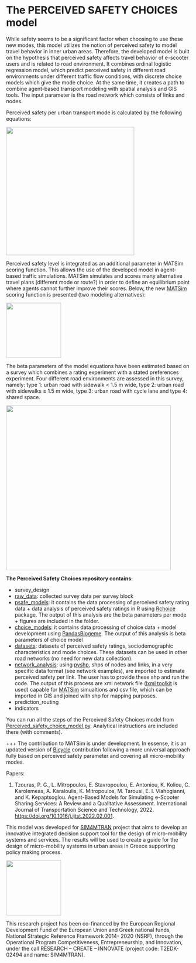 # The PERCEIVED SAFETY CHOICES model

While safety seems to be a significant factor when choosing to use these new modes, this model utilizes the notion of perceived safety to model travel behavior in inner urban areas. Therefore, the developed model is built on the hypothesis that perceived safety affects travel behavior of e-scooter users and is related to road environment. It combines ordinal logistic regression model, which predict perceived safety in different road environments under different traffic flow conditions, with discrete choice models which give the mode choice. At the same time, it creates a path to combine agent-based transport modeling with spatial analysis and GIS tools. The input parameter is the road network which consists of links and nodes. 

Perceived safety per urban transport mode is calculated by the following equations:

<img src="https://user-images.githubusercontent.com/63541107/186910930-ed87e49d-5e63-4ff5-8dac-ff0e79bc662b.png" height="350">

Perceived safety level is integrated as an additional parameter in MATSim scoring function. This allows the use of the developed model in agent-based traffic simulations. MATSim simulates and scores many alternative travel plans (different mode or route?) in order to define an equilibrium point where agents cannot further improve their scores. Below, the new [MATSim](https://github.com/matsim-org) scoring function is presented (two modeling alternatives): 

<img src="https://user-images.githubusercontent.com/63541107/186910399-56406123-b7a3-499f-9599-f78390481189.png" height="150">

The beta parameters of the model equations have been estimated based on a survey which combines a rating experiment with a stated preferences experiment. Four different road environments are assessed in this survey, namely: type 1: urban road with sidewalk < 1.5 m wide, type 2: urban road with sidewalks ≥ 1.5 m wide, type 3: urban road with cycle lane and type 4: shared space.

<img src="https://user-images.githubusercontent.com/63541107/186911587-1eb1dbb3-eba1-492e-9cd1-d1ef76c13990.png" height="450">

**The Perceived Safety Choices repository contains:**
- survey_design
- [raw_data](https://github.com/panosgjuras/Perceived_safety_choices/tree/main/raw_data): collected survey data per survey block
- [psafe_models](https://github.com/panosgjuras/Perceived_safety_choices/tree/main/psafe_models): it contains the data processing of perceived safety rating data + data analysis of perceived safety ratings in R using [Rchoice](https://github.com/cran/Rchoice) package. The output of this analysis are the beta parameters per mode + figures are included in the folder.
- [choice_models](https://github.com/panosgjuras/Perceived_safety_choices/tree/main/choice_model): it contains data processing of choice data + model development using [PandasBiogeme](https://github.com/michelbierlaire/biogeme). The output of this analysis is beta parameters of choice model
- [datasets](https://github.com/panosgjuras/Perceived_safety_choices/tree/main/datasets): datasets of perceived safety ratings, sociodemographic characteristics and mode choices. These datasets can be used in other road networks (no need for new data collection).
- [network_analysis](https://github.com/panosgjuras/Perceived_safety_choices/tree/main/network_analysis): using [pyshp](https://github.com/GeospatialPython/pyshp), shps of nodes and links, in a very specific data format (see network examples), are imported to estimate perceived safety per link. The user has to provide these shp and run the code. The output of this process are xml network file ([lxml toolkit](https://github.com/lxml/lxml) is used) capable for [MATSim](https://github.com/matsim-org) simualtions and csv file, which can be imported in GIS and joined with shp for mapping purposes.
- prediction_routing
- indicators

You can run all the steps of the Perceived Safety Choices model from [Perceived_safety_choice_model.py](https://github.com/panosgjuras/Perceived_safety_choices/blob/main/Perceived_safety_choice_model.py). Analytical instructions are included there (with comments).

+++ The contribution to MATSim is under development. In essense, it is an updated version of [Bicycle](https://github.com/matsim-org/matsim-libs/tree/master/contribs/bicycle) contribution following a more universal approach fully based on perceived safety parameter and covering all micro-mobility modes.

Papers:
1. Tzouras, P. G., L. Mitropoulos, E. Stavropoulou, E. Antoniou, K. Koliou, C. Karolemeas, A. Karaloulis, K. Mitropoulos, M. Tarousi, E. I. Vlahogianni, and K. Kepaptsoglou. Agent-Based Models for Simulating e-Scooter Sharing Services: A Review and a Qualitative Assessment. International Journal of Transportation Science and Technology, 2022. https://doi.org/10.1016/j.ijtst.2022.02.001.

This model was developed for [SIM4MTRAN](http://sim4mtran.com/#/home) project that aims to develop an innovative integrated decision support tool for the design of micro-mobility systems and services. The results will be used to create a guide for the design of micro-mobility systems in urban areas in Greece supporting policy making process.

<img src="https://user-images.githubusercontent.com/63541107/186953835-3046c2e6-f965-4abf-b758-5dad32528298.png" height="150">

This research project has been co-financed by the European Regional Development Fund of the European Union and Greek national funds, National Strategic Reference Framework 2014- 2020 (NSRF), through the Operational Program Competitiveness, Entrepreneurship, and Innovation, under the call RESEARCH – CREATE – INNOVATE (project code: T2EDK-02494 and name: SIM4MTRAN).
